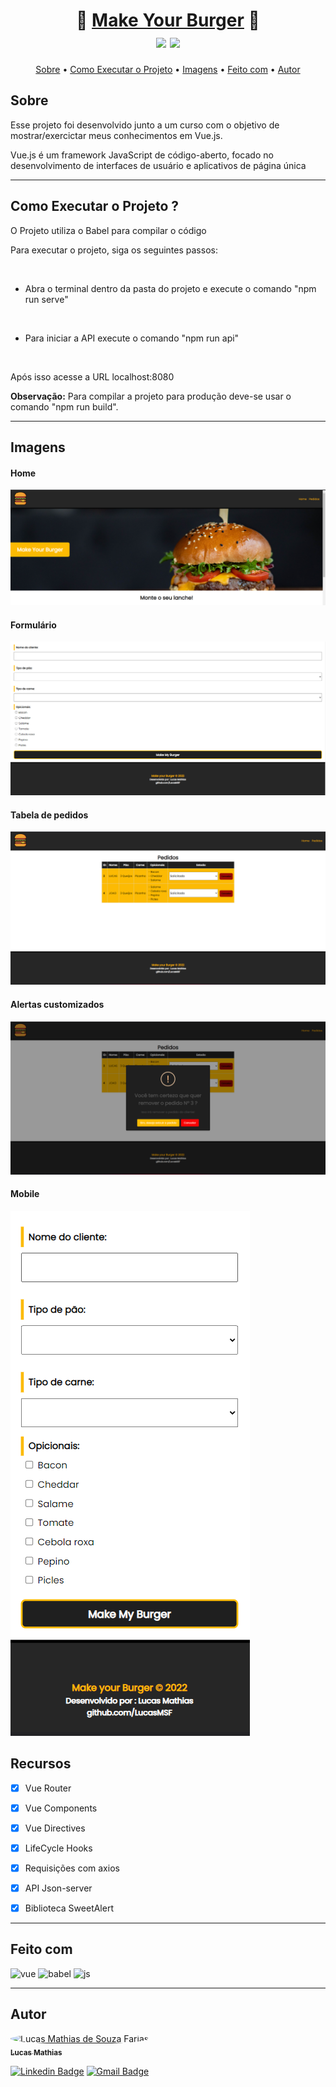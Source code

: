 <h1 align="center">
   🍔 <a href="#"> Make Your Burger</a> 🍟
   <br>
   <img src=https://img.shields.io/badge/Front--End-Vue.js-brightgreen></img>
   <img src=https://img.shields.io/badge/API-Json--Server-blue></img>

</h1>

<p align="center">
 <a href="#sobre">Sobre</a> •
 <a href="#como-executar-o-projeto">Como Executar o Projeto</a> •
 <a href="#imagens">Imagens</a> •
 <a href="#feito-com">Feito com</a> • 
 <a href="#autor">Autor</a>
</p>

## Sobre

Esse projeto foi desenvolvido junto a um curso com o objetivo de mostrar/exercictar meus conhecimentos em Vue.js.

Vue.js é um framework JavaScript de código-aberto, focado no desenvolvimento de interfaces de usuário e aplicativos de página única

<hr>

## Como Executar o Projeto ?

<p>O Projeto utiliza o Babel para compilar o 
código</p>

<p>Para executar o projeto, siga os seguintes passos:</p>

<br>

* Abra o terminal dentro da pasta do projeto e execute o comando "npm run serve"

<br>

* Para iniciar a API execute o comando "npm run api"

<br>

Após isso acesse a URL localhost:8080

<p><strong>Observação:</strong> Para compilar a projeto para 
produção deve-se usar o comando "npm run build".</p>
<hr>

## Imagens

<div>
<h4>Home</h4>
<img src="prints/01.png" alt="01">
<br>
<h4>Formulário</h4>
<img src="prints/02.png" alt="02">
<br>
<h4>Tabela de pedidos</h4>
<img src="prints/03.png" alt="03">
<br>
<h4>Alertas customizados</h4>
<img src="prints/04.png" alt="04">
<br>
<h4>Mobile</h4>
<img src="prints/05.png" alt="05">
</div>

## Recursos

- [x] Vue Router
      <br>
- [x] Vue Components
      <br>
- [x] Vue Directives
      <br>
- [x] LifeCycle Hooks
      <br>
- [x] Requisições com axios
      <br>
- [x] API Json-server
      <br>
- [x] Biblioteca SweetAlert


<hr>

## Feito com
<div>
<img src="https://img.shields.io/badge/vuejs-%2335495e.svg?style=for-the-badge&logo=vuedotjs&logoColor=%234FC08D" alt="vue">
    <img src="https://img.shields.io/badge/Babel-F9DC3e?style=for-the-badge&logo=babel&logoColor=black" alt="babel">
    <img src="https://img.shields.io/badge/javascript-%23323330.svg?style=for-the-badge&logo=javascript&logoColor=%23F7DF1E" alt="js">
    
    
</div>

<hr>

## Autor

<a href="https://github.com/lucasMSF">
 <img style="border-radius: 50%;" src="https://avatars.githubusercontent.com/lucasmsf" width="100px;" alt="Lucas Mathias de Souza Farias"/>
 <br />
 <sub><b>Lucas Mathias</b></sub></a> 
 <br />

[![Linkedin Badge](https://img.shields.io/badge/-Lucas-blue?style=flat-square&logo=Linkedin&logoColor=white&link=https://www.linkedin.com/in/lucas-mathias-729a27181/)](https://www.linkedin.com/in/lucas-mathias-729a27181/)
[![Gmail Badge](https://img.shields.io/badge/-lucasmathias936@gmail.com-c14438?style=flat-square&logo=Gmail&logoColor=white&link=mailto:lucasmathias936@gmail.com)](mailto:lucasmathias936@gmail.com)
